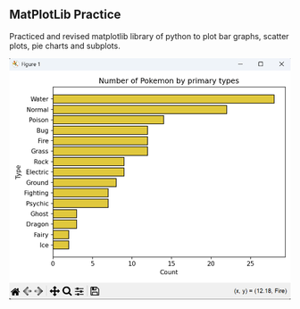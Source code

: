 ## MatPlotLib Practice

Practiced and revised matplotlib library of python to plot bar graphs, scatter plots, pie charts and subplots.

<img src="Screenshot 2025-10-20 120657.png" align="center"></img>
